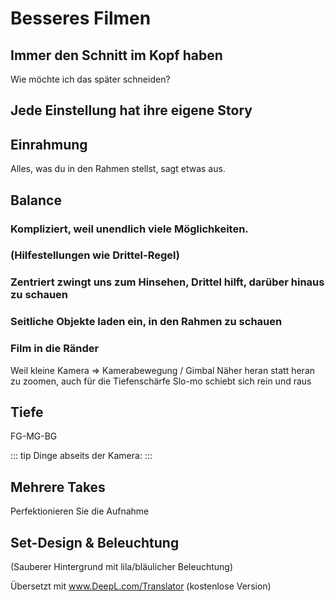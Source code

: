 # Besseres Filmen

## Immer den Schnitt im Kopf haben
Wie möchte ich das später schneiden?

## Jede Einstellung hat ihre eigene Story

## Einrahmung
Alles, was du in den Rahmen stellst, sagt etwas aus.
## Balance
### Kompliziert, weil unendlich viele Möglichkeiten.
### (Hilfestellungen wie Drittel-Regel)
### Zentriert zwingt uns zum Hinsehen, Drittel hilft, darüber hinaus zu schauen
### Seitliche Objekte laden ein, in den Rahmen zu schauen
### Film in die Ränder

Weil kleine Kamera => Kamerabewegung / Gimbal
Näher heran statt heran zu zoomen, auch für die Tiefenschärfe
Slo-mo schiebt sich rein und raus
## Tiefe
FG-MG-BG

::: tip
Dinge abseits der Kamera:
:::

## Mehrere Takes
Perfektionieren Sie die Aufnahme

## Set-Design & Beleuchtung
(Sauberer Hintergrund mit lila/bläulicher Beleuchtung)

Übersetzt mit www.DeepL.com/Translator (kostenlose Version)